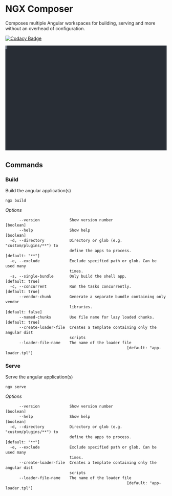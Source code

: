 # NGX Composer

Composes multiple Angular workspaces for building, serving and more without an overhead of configuration.

[![Codacy Badge](https://app.codacy.com/project/badge/Grade/74da2fd774574631b3c02c51ed53a293)](https://www.codacy.com/gh/hoevelmanns/ngx-composer/dashboard?utm_source=github.com&amp;utm_medium=referral&amp;utm_content=hoevelmanns/ngx-composer&amp;utm_campaign=Badge_Grade)

[![Example](https://raw.githubusercontent.com/hoevelmanns/ngx-composer/main/packages/cli/assets/example.svg)](https://asciinema.org/a/Y7xHjoXeK3WEx1vxAsbCUW5Ok?t=1)

## Commands

### Build
Build the angular application(s)

```shell
ngx build
```
*Options*
```
      --version             Show version number                        [boolean]
      --help                Show help                                  [boolean]
  -d, --directory           Directory or glob (e.g. "custom/plugins/**") to
                            define the apps to process.          [default: "**"]
  -e, --exclude             Exclude specified path or glob. Can be used many
                            times.
  -s, --single-bundle       Only build the shell app.            [default: true]
  -c, --concurrent          Run the tasks concurrently.          [default: true]
      --vendor-chunk        Generate a separate bundle containing only vendor
                            libraries.                          [default: false]
      --named-chunks        Use file name for lazy loaded chunks.[default: true]
      --create-loader-file  Creates a template containing only the angular dist
                            scripts
      --loader-file-name    The name of the loader file
                                                     [default: "app-loader.tpl"]

```

### Serve
Serve the angular application(s)

```shell
ngx serve
```

*Options*
```shell
      --version             Show version number                        [boolean]
      --help                Show help                                  [boolean]
  -d, --directory           Directory or glob (e.g. "custom/plugins/**") to
                            define the apps to process.          [default: "**"]
  -e, --exclude             Exclude specified path or glob. Can be used many
                            times.
      --create-loader-file  Creates a template containing only the angular dist
                            scripts
      --loader-file-name    The name of the loader file
                                                     [default: "app-loader.tpl"]
```

